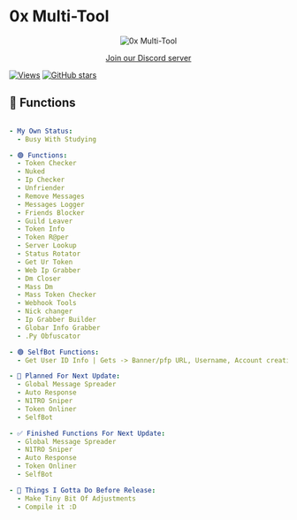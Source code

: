 # 0x Multi-Tool

<p align="center">
  <img src="https://i.ibb.co/6ggk68K/image.png" alt="0x Multi-Tool" />
</p>

<p align="center">
  <a href="https://discord.gg/Jtv8YeH7PN">Join our Discord server</a>
</p>

[![Views](https://komarev.com/ghpvc/?username=johndoe&label=Views)](https://github.com/johndoe/my-awesome-repo)
[![GitHub stars](https://img.shields.io/github/stars/johndoe/my-awesome-repo.svg?style=social)](https://github.com/johndoe/my-awesome-repo)


## 🚀 Functions
```yaml

- My Own Status:
  - Busy With Studying

- 🟢 Functions:
  - Token Checker
  - Nuked
  - Ip Checker
  - Unfriender
  - Remove Messages
  - Messages Logger
  - Friends Blocker
  - Guild Leaver
  - Token Info
  - Token R@per
  - Server Lookup
  - Status Rotator
  - Get Ur Token
  - Web Ip Grabber
  - Dm Closer
  - Mass Dm
  - Mass Token Checker
  - Webhook Tools
  - Nick changer
  - Ip Grabber Builder
  - Globar Info Grabber
  - .Py Obfuscator

- 🟢 SelfBot Functions:
  - Get User ID Info | Gets -> Banner/pfp URL, Username, Account creation date

- 📝 Planned For Next Update:
  - Global Message Spreader
  - Auto Response
  - N1TRO Sniper
  - Token Onliner
  - SelfBot

- ✅ Finished Functions For Next Update:
  - Global Message Spreader
  - N1TRO Sniper
  - Auto Response
  - Token Onliner
  - SelfBot

- 📝 Things I Gotta Do Before Release:
  - Make Tiny Bit Of Adjustments
  - Compile it :D
